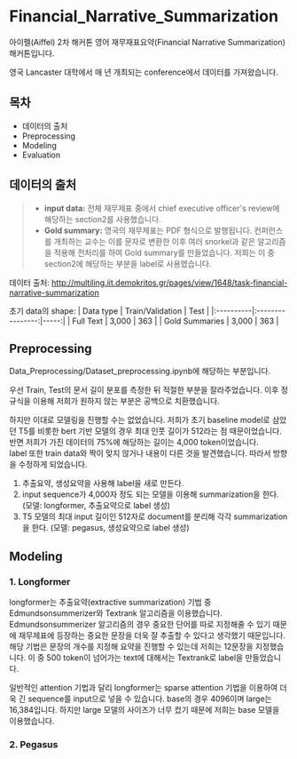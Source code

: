 # Financial_Narrative_Summarization

아이펠(Aiffel) 2차 해커톤 영어 재무재표요약(Financial Narrative Summarization) 해커톤입니다.

영국 Lancaster 대학에서 매 년 개최되는 conference에서 데이터를 가져왔습니다.


## 목차
  

* 데이터의 출처
* Preprocessing
* Modeling
* Evaluation


## 데이터의 출처
> * **input data:** 전체 재무제표 중에서 chief executive officer's review에 해당하는 section2를 사용했습니다.  
> * **Gold summary:** 영국의 재무제표는 PDF 형식으로 발행됩니다. 컨퍼런스를 개최하는 교수는 이를 문자로 변환한 이후 여러 snorkel과 같은 알고리즘을 적용해 전처리를 하여 Gold summary를 만들었습니다. 저희는 이 중 section2에 해당하는 부분을 label로 사용헸습니다.  

데이터 출처: http://multiling.iit.demokritos.gr/pages/view/1648/task-financial-narrative-summarization

초기 data의 shape:
| Data type | Train/Validation | Test |
|:----------|:----------------:|-----:|
| Full Text | 3,000 | 363 |
| Gold Summaries | 3,000 | 363 |

## Preprocessing

Data_Preprocessing/Dataset_preprocessing.ipynb에 해당하는 부분입니다.

우선 Train, Test의 문서 길이 분포를 측정한 뒤 적절한 부분을 잘라주었습니다. 이후 정규식을 이용해 저희가 원하지 않는 부분은 공백으로 치환했습니다.

하지만 이대로 모델링을 진행할 수는 없었습니다. 저희가 초기 baseline model로 삼았던 T5를 비롯한 bert 기반 모델의 경우 최대 인풋 길이가 512라는 점 때문이었습니다. 반면 저희가 가진 데이터의 75%에 해당하는 길이는 4,000 token이었습니다.  
label 또한 train data와 짝이 맞지 않거나 내용이 다른 것을 발견했습니다. 따라서 방향을 수정하게 되었습니다.

1. 추출요약, 생성요약을 사용해 label을 새로 만든다.
2. input sequence가 4,000자 정도 되는 모델을 이용해 summarization을 한다. (모델: longformer, 추출요약으로 label 생성)
3. T5 모델의 최대 input 길이인 512자로 document를 분리해 각각 summarization을 한다. (모델: pegasus, 생성요약으로 label 생성)


## Modeling

### 1. Longformer
longformer는 추출요약(extractive summarization) 기법 중 Edmundsonsummerizer와 Textrank 알고리즘을 이용했습니다. Edmundsonsummerizer 알고리즘의 경우 중요한 단어를 따로 지정해줄 수 있기 때문에 재무제표에 등장하는 중요한 문장을 더욱 잘 추출할 수 있다고 생각했기 때문입니다. 해당 기법은 문장의 개수를 지정해 요약을 진행할 수 있는데 저희는 12문장을 지정했습니다. 이 중 500 token이 넘어가는 text에 대해서는 Textrank로 label을 만들었습니다.

일반적인 attention 기법과 달리 longformer는 sparse attention 기법을 이용하여 더욱 긴 sequence를 input으로 넣을 수 있습니다. base의 경우 4096이며 large는 16,384입니다. 하지만 large 모델의 사이즈가 너무 컸기 때문에 저희는 base 모델을 이용했습니다.


### 2. Pegasus
